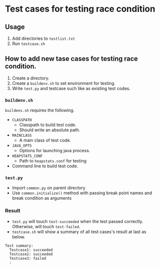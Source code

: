 # Test cases for testing race condition

## Usage

1. Add directories to `testlist.txt`
2. Run `testcase.sh`

## How to add new tase cases for testing race condition.

1. Create a directory.
2. Create a `buildenv.sh` to set environment for testing.
3. Write `test.py` and testcase such like as existing test codes.

### `buildenv.sh`

`buildenv.sh` requires the following.

* `CLASSPATH`
    * Classpath to build test code.
    * Should write an absolute path.
* `MAINCLASS`
    * A main class of test code.
* `JAVA_OPTS`
    * Options for launching java process.
* `HEAPSTATS_CONF`
    * Path to `heapstats.conf` for testing
* Command line to build test code.

### `test.py`

* Import `common.py` on parent directory
* Use `common.initialize()` method with passing break point names and break condition as arguments

### Result

* `test.py` will touch `test-succeeded` when the test passed correctly. Otherwise, will touch `test-failed`.
* `testcase.sh` will show a summary of all test cases's result at last as below.

```
Test summary:
  Testcase1: succeeded
  Testcase2: succeeded
  Testcase3: failed
  :
```

